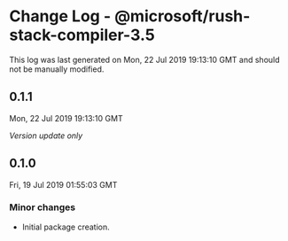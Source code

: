 # Change Log - @microsoft/rush-stack-compiler-3.5

This log was last generated on Mon, 22 Jul 2019 19:13:10 GMT and should not be manually modified.

## 0.1.1
Mon, 22 Jul 2019 19:13:10 GMT

*Version update only*

## 0.1.0
Fri, 19 Jul 2019 01:55:03 GMT

### Minor changes

- Initial package creation.

